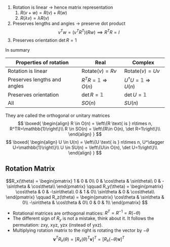 1. Rotation is linear -> hence matrix representation
	1. $R(v+w) = R(v) + R(w)$
	2. $R(\lambda v) = \lambda R(v)$
2. Preserves lengths and angles -> preserve dot product
$$v^T w = (v^TR^T)(Rw) \implies R^TR=I$$
3. Preserves orientation $\det R =1$ 

In summary

| Properties of rotation | Real | Complex |
| ---------------------- | ---- | ------- |
| Rotation is linear     | Rotate$(v) = Rv$ | Rotate$(v) = Uv$ |
| Preserves lengths and angles | $R^TR = \mathbb{1} \Rightarrow O(n)$ | $U^\dagger U = \mathbb{1} \Rightarrow U(n)$ |
| Preserves orientation | $\det R = \mathbb{1}$ | $\det U = \mathbb{1}$ |
| All | $SO(n)$ | $SU(n)$ |

They are called the orthogonal or unitary matrices
$$
\boxed{
\begin{align}
R \in O(n) = \left\{R \text{ is } n\times n, R^TR=\mathbb{1}\right\}\\
R \in SO(n) = \left\{R\in O(n), \det R=1\right\}\\
\end{align}
}
$$
$$
\boxed{
\begin{align}
U \in U(n) = \left\{U \text{ is } n\times n, U^\dagger U=\mathbb{1}\right\}\\
U \in SU(n) = \left\{U\in O(n), \det U=1\right\}\\
\end{align}
}
$$

## Rotation Matrix
$$R_x(\theta) = 
\begin{pmatrix}
1 & 0 & 0\\
0 & \cos\theta & \sin\theta\\
0 & -\sin\theta & \cos\theta\\
\end{pmatrix}
\qquad
R_y(\theta) = 
\begin{pmatrix}
\cos\theta & 0 & -\sin\theta\\
0 & 1 & 0\\
\sin\theta & 0 & \cos\theta\\
\end{pmatrix}
\qquad
R_z(\theta) = 
\begin{pmatrix}
\cos\theta & \sin\theta & 0\\
-\sin\theta & \cos\theta & 0\\
0 & 0 & 1\\
\end{pmatrix}
$$
- Rotational matrices are orthogonal matices: $R^T = R^{-1} = R(-\theta)$
- The different sign of $R_y$ is not a mistake, think about it. It follows the permutation: zxy, xyz, yzx (instead of yxz). 
- Multiplying rotation matrix to the right is rotating the vector by $-\theta$
$$
\boldsymbol{v}^TR_x(\theta) = [R_x(\theta)^T\boldsymbol{v}]^T = [R_x(-\theta) \boldsymbol{v}]^T
$$
